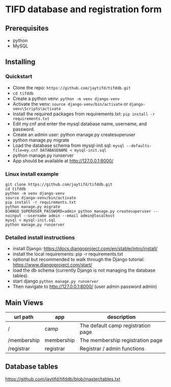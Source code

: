 # TIFD database and registration form

## Prerequisites 

- python
- MySQL

## Installing

### Quickstart

- Clone the repo: `https://github.com/jaytifd/tifddb.git`
- `cd tifddb`
- Create a python venv:  `python -m venv django-venv`
- Activate the venv: `source django-venv/bin/activate` or `django-venv\Scripts\activate`
- Install the required packages from requirements.txt:    `pip install -r requirements.txt`
- Edit my.cnf and enter the mysql database name, username, and password.
- Create an admin user: python manage.py createsuperuser
- python manage.py migrate
- Load the database schema from mysql-init.sql:  `mysql --defaults-file=my.cnf DATABASENAME < mysql-init.sql` 
- python manage.py runserver
- App should be available at http://127.0.0.1:8000/

### Linux install example
```
git clone https://github.com/jaytifd/tifddb.git
cd tifddb
python -m venv django-venv
source django-venv/bin/activate
pip install -r requirements.txt
python manage.py migrate
DJANGO_SUPERUSER_PASSWORD=admin python manage.py createsuperuser --noinput --username admin --email admin@localhost
mysql < mysql-init.sql
python manage.py runserver

```

### Detailed install instructions

- install Django: https://docs.djangoproject.com/en/stable/intro/install/
- install the local requirements:  pip -r requirements.txt
- optional but recommended to walk through the Django tutorial: https://www.djangoproject.com/start/
- load the db schema (currently Django is not managing the database tables).
- start django `python manage.py runserver`
- Then navigate to http://127.0.0.1:8000/   (user admin password admin)

## Main Views

| url path     | app     | description |
|--------------|-----------|------------|
| /     | camp       | The default camp registration page
| /membership     | membership      | The membership registration page
| /registrar     | registrar    | Registrar / admin functions

## Database tables
https://github.com/jaytifd/tifddb/blob/master/tables.txt







